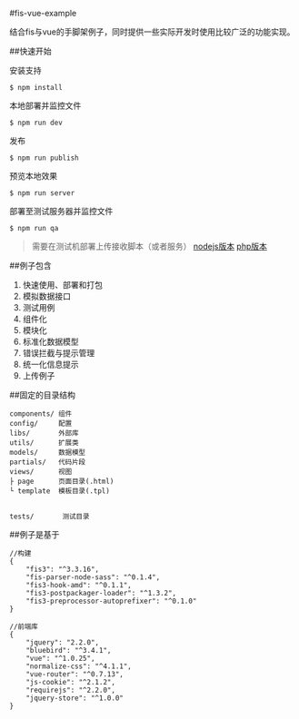 #fis-vue-example

结合fis与vue的手脚架例子，同时提供一些实际开发时使用比较广泛的功能实现。


##快速开始

安装支持
```
$ npm install
```

本地部署并监控文件
```
$ npm run dev
```

发布
```
$ npm run publish
```

预览本地效果
```
$ npm run server
```


部署至测试服务器并监控文件
```
$ npm run qa
```
> 需要在测试机部署上传接收脚本（或者服务）
> [nodejs版本](https://github.com/fex-team/receiver)
> [php版本](https://github.com/fex-team/fis-command-release/blob/master/tools/receiver.php)



##例子包含

1. 快速使用、部署和打包
2. 模拟数据接口
3. 测试用例
4. 组件化
5. 模块化
6. 标准化数据模型
7. 错误拦截与提示管理
8. 统一化信息提示
9. 上传例子


##固定的目录结构

```
components/ 组件
config/     配置
libs/       外部库
utils/      扩展类
models/     数据模型
partials/   代码片段
views/      视图
├ page      页面目录(.html)
└ template  模板目录(.tpl)


tests/       测试目录
```


##例子是基于
```
//构建
{
    "fis3": "^3.3.16",
    "fis-parser-node-sass": "^0.1.4",
    "fis3-hook-amd": "^0.1.1",
    "fis3-postpackager-loader": "^1.3.2",
    "fis3-preprocessor-autoprefixer": "^0.1.0"
}

//前端库
{
    "jquery": "2.2.0",
    "bluebird": "^3.4.1",
    "vue": "^1.0.25",
    "normalize-css": "^4.1.1",
    "vue-router": "^0.7.13",
    "js-cookie": "^2.1.2",
    "requirejs": "^2.2.0",
    "jquery-store": "^1.0.0"
}
```
